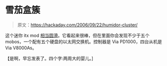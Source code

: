 # 雪茄盒簇

> 原文：<https://hackaday.com/2006/09/22/humidor-cluster/>

这个迷你 itx mod [相当圆滑](http://slipperyskip.com/page10.html)。它看起来很棒，但在里面你会发现不少于五个 mobos，一个配有五个硬盘的以太网交换机。控制器是 Via PD1000，四台从机是 Via V8000As。

【是啊，早忘发表了。四个字:两周大的婴儿。]